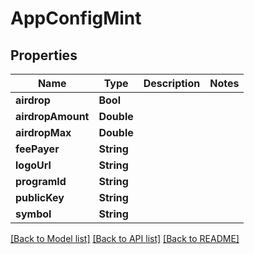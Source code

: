 # AppConfigMint

## Properties
Name | Type | Description | Notes
------------ | ------------- | ------------- | -------------
**airdrop** | **Bool** |  | 
**airdropAmount** | **Double** |  | 
**airdropMax** | **Double** |  | 
**feePayer** | **String** |  | 
**logoUrl** | **String** |  | 
**programId** | **String** |  | 
**publicKey** | **String** |  | 
**symbol** | **String** |  | 

[[Back to Model list]](../README.md#documentation-for-models) [[Back to API list]](../README.md#documentation-for-api-endpoints) [[Back to README]](../README.md)


